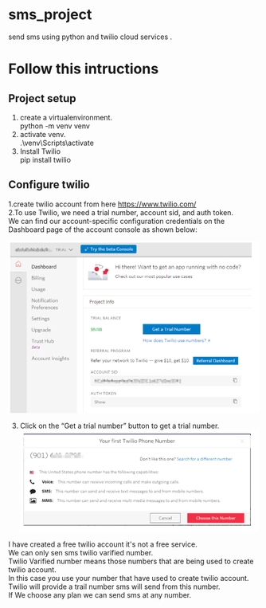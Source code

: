 # sms_project
send sms using python and twilio cloud services .

# Follow this intructions

## Project setup
 1. create a virtualenvironment. <br />
  python -m venv venv <br />
 2. activate venv. <br />
  .\venv\Scripts\activate <br />
 3. Install Twilio <br />
  pip install twilio <br />
  
  
## Configure twilio 
 1.create twilio account from here https://www.twilio.com/ <br />
 2.To use Twilio, we need a trial number, account sid, and auth token. <br />
 We can find our account-specific configuration credentials on the Dashboard page of the account console as shown below:
 
 ![](images/twilio1.PNG)
 
 3. Click on the “Get a trial number” button to get a trial number. <br />
 ![](images/twilio2.PNG)
 
 
 I have created a free twilio account it's not a free service.<br/>
 We can only sen sms twilio varified number.<br />
 Twilio Varified number means those numbers that are being used to create twilio account.<br />
 In this case you use your number that have used to create twilio account.<br />
 Twilio will provide a trail number sms will send from this number.<br/>
 If We choose any plan we can send sms at any number.
